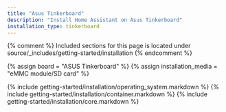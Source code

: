 ```yaml
---
title: "Asus Tinkerboard"
description: "Install Home Assistant on Asus Tinkerboard"
installation_type: tinkerboard
---
```

{% comment %}
Included sections for this page is located under source/_includes/getting-started/installation
{% endcomment %}

{% assign board = "ASUS Tinkerboard" %}
{% assign installation_media = "eMMC module/SD card" %}

{% include getting-started/installation/operating_system.markdown %}
{% include getting-started/installation/container.markdown %}
{% include getting-started/installation/core.markdown %}
